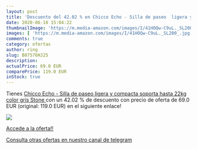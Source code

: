 ```yaml
---
layout: post
title: 'Descuento del 42.02 % en Chicco Echo - Silla de paseo  ligera y c'
date: 2020-06-18 15:04:22
thumbnailImage: 'https://m.media-amazon.com/images/I/41HOQw-C9uL._SL200_.jpg'
images: [ 'https://m.media-amazon.com/images/I/41HOQw-C9uL._SL200_.jpg' ]
comments: true
category: ofertas
author: ring
slug: B07576HJ25
description:
actualPrice: 69.0 EUR
comparePrice: 119.0 EUR
inStock: true
---
```


Tienes [Chicco Echo - Silla de paseo  ligera y compacta  soporta hasta 22kg  color gris  Stone ](https://www.amazon.com/dp/B07576HJ25/?tag=redken08-20) con un 42.02 % de descuento con precio de oferta de 69.0 EUR (original: 119.0 EUR) en el siguiente enlace!

[![](https://m.media-amazon.com/images/I/41HOQw-C9uL._SL200_.jpg)](https://www.amazon.com/dp/B07576HJ25/?tag=redken08-20)

[Accede a la oferta!!](https://www.amazon.com/dp/B07576HJ25/?tag=redken08-20)

[Consulta otras ofertas en nuestro canal de telegram](https://t.me/s/ofertas25)
